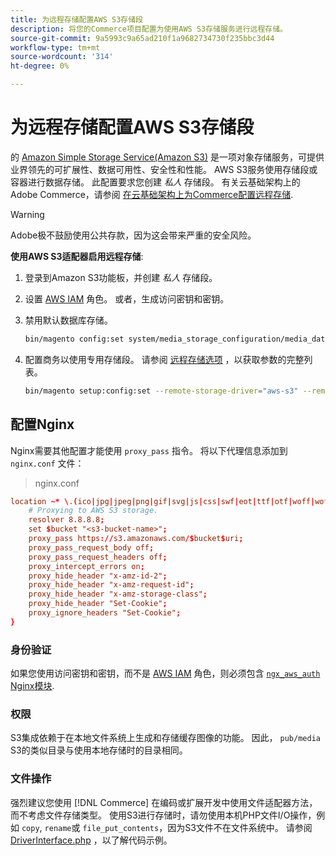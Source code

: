 ```yaml
---
title: 为远程存储配置AWS S3存储段
description: 将您的Commerce项目配置为使用AWS S3存储服务进行远程存储。
source-git-commit: 9a5993c9a65ad210f1a9682734730f235bbc3d44
workflow-type: tm+mt
source-wordcount: '314'
ht-degree: 0%

---
```


# 为远程存储配置AWS S3存储段

的 [Amazon Simple Storage Service(Amazon S3)][AWS S3] 是一项对象存储服务，可提供业界领先的可扩展性、数据可用性、安全性和性能。 AWS S3服务使用存储段或容器进行数据存储。 此配置要求您创建 _私人_ 存储段。 有关云基础架构上的Adobe Commerce，请参阅 [在云基础架构上为Commerce配置远程存储](cloud-support.md).

>[!WARNING]
>
>Adobe极不鼓励使用公共存款，因为这会带来严重的安全风险。

**使用AWS S3适配器启用远程存储**:

1. 登录到Amazon S3功能板，并创建 _私人_ 存储段。

1. 设置 [AWS IAM] 角色。 或者，生成访问密钥和密钥。

1. 禁用默认数据库存储。

   ```bash
   bin/magento config:set system/media_storage_configuration/media_database 0
   ```

1. 配置商务以使用专用存储段。 请参阅 [远程存储选项](remote-storage.md#remote-storage-options) ，以获取参数的完整列表。

   ```bash
   bin/magento setup:config:set --remote-storage-driver="aws-s3" --remote-storage-bucket="<bucket-name>" --remote-storage-region="<region-name>" --remote-storage-prefix="<optional-prefix>" --remote-storage-key=<optional-access-key> --remote-storage-secret=<optional-secret-key> -n
   ```

## 配置Nginx

Nginx需要其他配置才能使用 `proxy_pass` 指令。 将以下代理信息添加到 `nginx.conf` 文件：

>nginx.conf

```conf
location ~* \.(ico|jpg|jpeg|png|gif|svg|js|css|swf|eot|ttf|otf|woff|woff2)$ {
    # Proxying to AWS S3 storage.
    resolver 8.8.8.8;
    set $bucket "<s3-bucket-name>";
    proxy_pass https://s3.amazonaws.com/$bucket$uri;
    proxy_pass_request_body off;
    proxy_pass_request_headers off;
    proxy_intercept_errors on;
    proxy_hide_header "x-amz-id-2";
    proxy_hide_header "x-amz-request-id";
    proxy_hide_header "x-amz-storage-class";
    proxy_hide_header "Set-Cookie";
    proxy_ignore_headers "Set-Cookie";
}
```

### 身份验证

如果您使用访问密钥和密钥，而不是 [AWS IAM] 角色，则必须包含 [`ngx_aws_auth` Nginx模块][ngx repo].

### 权限

S3集成依赖于在本地文件系统上生成和存储缓存图像的功能。 因此， `pub/media` S3的类似目录与使用本地存储时的目录相同。

### 文件操作

强烈建议您使用 [!DNL Commerce] 在编码或扩展开发中使用文件适配器方法，而不考虑文件存储类型。 使用S3进行存储时，请勿使用本机PHP文件I/O操作，例如 `copy`, `rename`或 `file_put_contents`，因为S3文件不在文件系统中。 请参阅 [DriverInterface.php](https://github.com/magento/magento2/blob/2.4-develop/lib/internal/Magento/Framework/Filesystem/DriverInterface.php#L18) ，以了解代码示例。

<!-- link definitions -->

[AWS S3]: https://aws.amazon.com/s3
[AWS IAM]: https://aws.amazon.com/iam/
[ngx repo]: https://github.com/anomalizer/ngx_aws_auth
